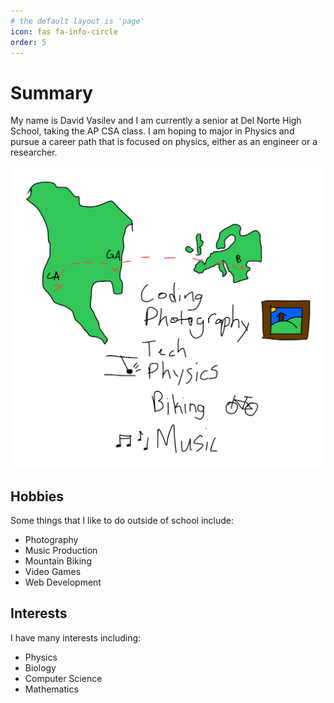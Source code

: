 ```yaml
---
# the default layout is 'page'
icon: fas fa-info-circle
order: 5
---
```


# Summary
My name is David Vasilev and I am currently a senior at Del Norte High School, taking the AP CSA class. I am hoping to major in Physics and pursue a career path that is focused on physics, either as an engineer or a researcher.

![aboutMe](/assets/img/post_images/aboutMe.png)

## Hobbies

Some things that I like to do outside of school include:

- Photography
- Music Production
- Mountain Biking
- Video Games
- Web Development

## Interests
I have many interests including:

- Physics
- Biology
- Computer Science
- Mathematics